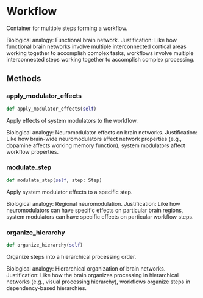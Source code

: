 # Workflow

Container for multiple steps forming a workflow.

Biological analogy: Functional brain network.
Justification: Like how functional brain networks involve multiple
interconnected cortical areas working together to accomplish complex
tasks, workflows involve multiple interconnected steps working
together to accomplish complex processing.

## Methods

### apply_modulator_effects

```python
def apply_modulator_effects(self)
```

Apply effects of system modulators to the workflow.

Biological analogy: Neuromodulator effects on brain networks.
Justification: Like how brain-wide neuromodulators affect network
properties (e.g., dopamine affects working memory function),
system modulators affect workflow properties.

### modulate_step

```python
def modulate_step(self, step: Step)
```

Apply system modulator effects to a specific step.

Biological analogy: Regional neuromodulation.
Justification: Like how neuromodulators can have specific effects
on particular brain regions, system modulators can have specific
effects on particular workflow steps.

### organize_hierarchy

```python
def organize_hierarchy(self)
```

Organize steps into a hierarchical processing order.

Biological analogy: Hierarchical organization of brain networks.
Justification: Like how the brain organizes processing in hierarchical
networks (e.g., visual processing hierarchy), workflows organize
steps in dependency-based hierarchies.

